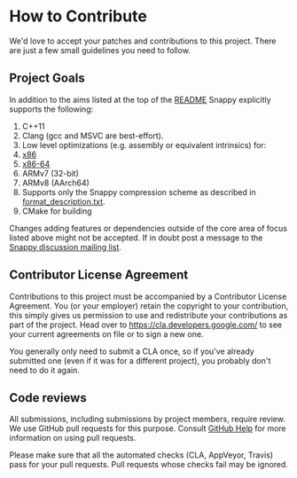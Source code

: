 # How to Contribute

We'd love to accept your patches and contributions to this project. There are
just a few small guidelines you need to follow.

## Project Goals

In addition to the aims listed at the top of the [README](README.md) Snappy
explicitly supports the following:

1. C++11
2. Clang (gcc and MSVC are best-effort).
3. Low level optimizations (e.g. assembly or equivalent intrinsics) for:
  1. [x86](https://en.wikipedia.org/wiki/X86)
  2. [x86-64](https://en.wikipedia.org/wiki/X86-64)
  3. ARMv7 (32-bit)
  4. ARMv8 (AArch64)
4. Supports only the Snappy compression scheme as described in
  [format_description.txt](format_description.txt).
5. CMake for building

Changes adding features or dependencies outside of the core area of focus listed
above might not be accepted. If in doubt post a message to the
[Snappy discussion mailing list](https://groups.google.com/g/snappy-compression).

## Contributor License Agreement

Contributions to this project must be accompanied by a Contributor License
Agreement. You (or your employer) retain the copyright to your contribution,
this simply gives us permission to use and redistribute your contributions as
part of the project. Head over to <https://cla.developers.google.com/> to see
your current agreements on file or to sign a new one.

You generally only need to submit a CLA once, so if you've already submitted one
(even if it was for a different project), you probably don't need to do it
again.

## Code reviews

All submissions, including submissions by project members, require review. We
use GitHub pull requests for this purpose. Consult
[GitHub Help](https://help.github.com/articles/about-pull-requests/) for more
information on using pull requests.

Please make sure that all the automated checks (CLA, AppVeyor, Travis) pass for
your pull requests. Pull requests whose checks fail may be ignored.
